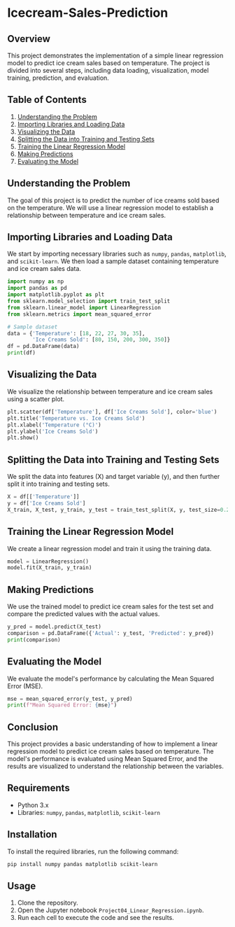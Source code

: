 # Icecream-Sales-Prediction

## Overview

This project demonstrates the implementation of a simple linear regression model to predict ice cream sales based on temperature. The project is divided into several steps, including data loading, visualization, model training, prediction, and evaluation.

## Table of Contents

1. [Understanding the Problem](#understanding-the-problem)
2. [Importing Libraries and Loading Data](#importing-libraries-and-loading-data)
3. [Visualizing the Data](#visualizing-the-data)
4. [Splitting the Data into Training and Testing Sets](#splitting-the-data-into-training-and-testing-sets)
5. [Training the Linear Regression Model](#training-the-linear-regression-model)
6. [Making Predictions](#making-predictions)
7. [Evaluating the Model](#evaluating-the-model)

## Understanding the Problem

The goal of this project is to predict the number of ice creams sold based on the temperature. We will use a linear regression model to establish a relationship between temperature and ice cream sales.

## Importing Libraries and Loading Data

We start by importing necessary libraries such as `numpy`, `pandas`, `matplotlib`, and `scikit-learn`. We then load a sample dataset containing temperature and ice cream sales data.

```python
import numpy as np
import pandas as pd
import matplotlib.pyplot as plt
from sklearn.model_selection import train_test_split
from sklearn.linear_model import LinearRegression
from sklearn.metrics import mean_squared_error

# Sample dataset
data = {'Temperature': [18, 22, 27, 30, 35],
        'Ice Creams Sold': [80, 150, 200, 300, 350]}
df = pd.DataFrame(data)
print(df)
```

## Visualizing the Data

We visualize the relationship between temperature and ice cream sales using a scatter plot.

```python
plt.scatter(df['Temperature'], df['Ice Creams Sold'], color='blue')
plt.title('Temperature vs. Ice Creams Sold')
plt.xlabel('Temperature (°C)')
plt.ylabel('Ice Creams Sold')
plt.show()
```

## Splitting the Data into Training and Testing Sets

We split the data into features (X) and target variable (y), and then further split it into training and testing sets.

```python
X = df[['Temperature']]
y = df['Ice Creams Sold']
X_train, X_test, y_train, y_test = train_test_split(X, y, test_size=0.2, random_state=42)
```

## Training the Linear Regression Model

We create a linear regression model and train it using the training data.

```python
model = LinearRegression()
model.fit(X_train, y_train)
```

## Making Predictions

We use the trained model to predict ice cream sales for the test set and compare the predicted values with the actual values.

```python
y_pred = model.predict(X_test)
comparison = pd.DataFrame({'Actual': y_test, 'Predicted': y_pred})
print(comparison)
```

## Evaluating the Model

We evaluate the model's performance by calculating the Mean Squared Error (MSE).

```python
mse = mean_squared_error(y_test, y_pred)
print(f"Mean Squared Error: {mse}")
```

## Conclusion

This project provides a basic understanding of how to implement a linear regression model to predict ice cream sales based on temperature. The model's performance is evaluated using Mean Squared Error, and the results are visualized to understand the relationship between the variables.

## Requirements

- Python 3.x
- Libraries: `numpy`, `pandas`, `matplotlib`, `scikit-learn`

## Installation

To install the required libraries, run the following command:

```bash
pip install numpy pandas matplotlib scikit-learn
```

## Usage

1. Clone the repository.
2. Open the Jupyter notebook `Project04_Linear_Regression.ipynb`.
3. Run each cell to execute the code and see the results.

